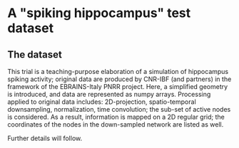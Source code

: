 # A "spiking hippocampus" test dataset

## The dataset

This trial is a teaching-purpose elaboration of a simulation of hippocampus spiking activity; original data are produced by CNR-IBF (and partners) in the framework of the EBRAINS-Italy PNRR project. Here, a simplified geometry is introduced, and data are represented as numpy arrays. Processing applied to original data includes: 2D-projection, spatio-temporal downsampling, normalization, time convolution; the sub-set of active nodes is considered. As a result, information is mapped on a 2D regular grid; the coordinates of the nodes in the down-sampled network are listed as well.

Further details will follow. 
